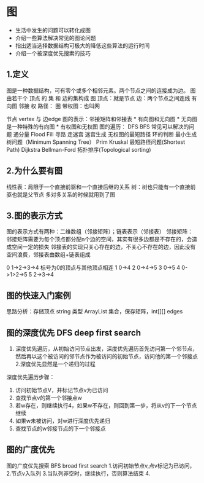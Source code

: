 # 图
* 生活中发生的问题可以转化成图
* 介绍一些算法解决常见的图论问题
* 指出适当选择数据结构可极大的降低这些算法的运行时间
* 介绍一个被深度优先搜索的技巧

## 1.定义
图是一种数据结构，可有零个或多个相邻元素。两个节点之间的连接成为边。
图由若干个 顶点 的 集 和 边的集构成
图
顶点：就是节点
边：两个节点之间连线
有向图
邻接
权
路径：
圈
带权图：也叫网

节点 vertex 与 边edge 
图的表示：邻接矩阵和邻接表
    * 有向图和无向图
    * 无向图是一种特殊的有向图
    * 有权图和无权图
图的遍历：
DFS BFS 常见可以解决的问题
通分量 Flood Fill 寻路 走迷宫 迷宫生成 无权图的最短路径 环的判断
最小生成树问题（Minimum Spanning Tree） Prim Kruskal
最短路径问题(Shortest Path) Dijkstra Bellman-Ford
拓扑排序(Topological sorting)


## 2.为什么要有图
线性表：局限于一个直接前驱和一个直接后继的关系
树：树也只能有一个直接前驱也就是父节点
多对多关系的时候就用到了图

## 3.图的表示方式
图的表示方式有两种：二维数组（邻接矩阵）；链表表示（邻接表）
邻接矩阵：
邻接矩阵需要为每个顶点都分配n个边的空间，其实有很多边都是不存在的，会造成空间一定的损失
邻接表的实现只关心存在的边，不关心不存在的边，因此没有空间浪费，邻接表由数组+链表组成

0 1->2->3->4 标号为0的顶点与其他顶点相连
1 0->4
2 0->4->5
3 0->5
4 0->1>2->5
5 2->3->4


## 图的快速入门案例
思路分析：存储顶点 string 类型 ArrayList 集合，保存矩阵，int[][] edges


## 图的深度优先 DFS deep first search
1. 深度优先遍历，从初始访问节点出发，深度优先遍历首先访问第一个邻节点，
然后再以这个被访问的邻节点作为被访问的初始节点，访问他的第一个邻接点
2.深度优先显然是一个递归的过程

深度优先遍历步骤：
1. 访问初始节点V，并标记节点v为已访问
2. 查找节点v的第一个邻接点w
3. 若w存在，则继续执行4，如果w不存在，则回到第一步，将从v的下一个节点继续
4. 如果w未被访问，对w进行深度优先递归
5. 查找节点的w邻接节点的下一个邻接点

## 图的广度优先 
图的广度优先搜索 BFS broad first search
1.访问初始节点v,点v标记为已访问，
2.节点v入队列
3.当队列非空时，继续执行，否则算法结束
4.























